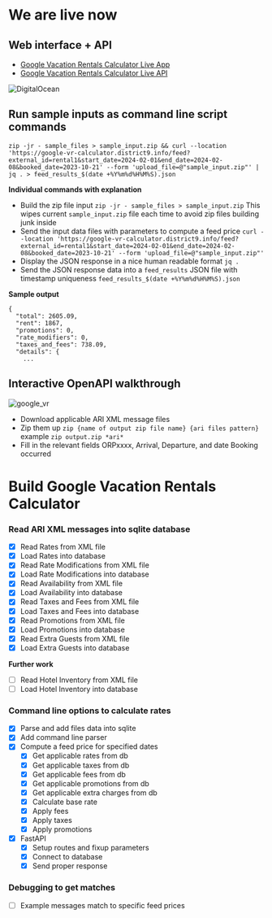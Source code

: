 # We are live now

## Web interface + API
- <a target="_blank" rel="noopener" href="https://zipzap.sfo2.digitaloceanspaces.com/gvr_calc.html">Google Vacation Rentals Calculator Live App</a>
- <a target="_blank" rel="noopener" href="https://google-vr-calculator.district9.info/docs">Google Vacation Rentals Calculator Live API</a>

![DigitalOcean](https://img.shields.io/badge/DigitalOcean-%230167ff.svg?style=for-the-badge&logo=digitalOcean&logoColor=white)

## Run sample inputs as command line script commands
```
zip -jr - sample_files > sample_input.zip && curl --location 'https://google-vr-calculator.district9.info/feed?external_id=rental1&start_date=2024-02-01&end_date=2024-02-08&booked_date=2023-10-21' --form 'upload_file=@"sample_input.zip"' | jq . > feed_results_$(date +%Y%m%d%H%M%S).json
```

**Individual commands with explanation**
- Build the zip file input `zip -jr - sample_files > sample_input.zip` This wipes current `sample_input.zip` file each time to avoid zip files building junk inside
- Send the input data files with parameters to compute a feed price `curl --location 'https://google-vr-calculator.district9.info/feed?external_id=rental1&start_date=2024-02-01&end_date=2024-02-08&booked_date=2023-10-21' --form 'upload_file=@"sample_input.zip"'`
- Display the JSON response in a nice human readable format `jq .`
- Send the JSON response data into a `feed_results` JSON file with timestamp uniqueness `feed_results_$(date +%Y%m%d%H%M%S).json`

**Sample output**
```
{
  "total": 2605.09,
  "rent": 1867,
  "promotions": 0,
  "rate_modifiers": 0,
  "taxes_and_fees": 738.09,
  "details": {
    ...
```


## Interactive OpenAPI walkthrough

![google_vr](https://github.com/Siliconrob/googlevr_calculator/assets/412511/563253cf-b073-415d-9e46-af4480f6522a)


- Download applicable ARI XML message files
- Zip them up `zip {name of output zip file name} {ari files pattern}` example `zip output.zip *ari*`
- Fill in the relevant fields ORPxxxx, Arrival, Departure, and date Booking occurred

# Build Google Vacation Rentals Calculator

### Read ARI XML messages into sqlite database
- [X] Read Rates from XML file
- [X] Load Rates into database
- [X] Read Rate Modifications from XML file
- [X] Load Rate Modifications into database
- [X] Read Availability from XML file
- [X] Load Availability into database
- [X] Read Taxes and Fees from XML file
- [X] Load Taxes and Fees into database
- [X] Read Promotions from XML file
- [X] Load Promotions into database
- [X] Read Extra Guests from XML file
- [X] Load Extra Guests into database

**Further work**
- [ ] Read Hotel Inventory from XML file
- [ ] Load Hotel Inventory into database

### Command line options to calculate rates
- [X] Parse and add files data into sqlite
- [X] Add command line parser
- [X] Compute a feed price for specified dates
  - [X] Get applicable rates from db
  - [X] Get applicable taxes from db
  - [X] Get applicable fees from db
  - [X] Get applicable promotions from db
  - [X] Get applicable extra charges from db
  - [X] Calculate base rate
  - [X] Apply fees
  - [X] Apply taxes
  - [X] Apply promotions
- [X] FastAPI 
  - [X] Setup routes and fixup parameters
  - [X] Connect to database
  - [X] Send proper response

### Debugging to get matches
- [ ] Example messages match to specific feed prices
